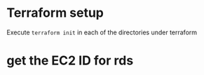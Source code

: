 


# Terraform setup

Execute `terraform init` in each of the directories under terraform


# get the EC2 ID for rds

